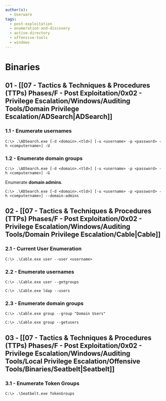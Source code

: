 ```yaml
---
author(s):
  - Userware
tags:
  - post-exploitation
  - enumeration-and-discovery
  - active-directory
  - offensive-tools
  - windows
---
```

# Binaries

## 01 - [[07 - Tactics & Techniques & Procedures (TTPs) Phases/F - Post Exploitation/0x02 - Privilege Escalation/Windows/Auditing Tools/Domain Privilege Escalation/ADSearch|ADSearch]]

### 1.1 - Enumerate usernames

```
C:\> .\ADSearch.exe [-d <domain>.<tld>] [-u <username> -p <password> -h <computername>] -U
```

### 1.2 - Enumerate domain groups

```
C:\> .\ADSearch.exe [-d <domain>.<tld>] [-u <username> -p <password> -h <computername>] -G
```

Enumerate **domain admins**.

```
C:\> .\ADSearch.exe [-d <domain>.<tld>] [-u <username> -p <password> -h <computername>] --domain-admins
```

## 02 - [[07 - Tactics & Techniques & Procedures (TTPs) Phases/F - Post Exploitation/0x02 - Privilege Escalation/Windows/Auditing Tools/Domain Privilege Escalation/Cable|Cable]]

### 2.1 - Current User Enumeration

```
C:\> .\Cable.exe user --user <username>
```

### 2.2 - Enumerate usernames

```
C:\> .\Cable.exe user --getgroups

C:\> .\Cable.exe ldap --users
```

### 2.3 - Enumerate domain groups

```
C:\> .\Cable.exe group --group "Domain Users"

C:\> .\Cable.exe group --getusers
```

## 03 - [[07 - Tactics & Techniques & Procedures (TTPs) Phases/F - Post Exploitation/0x02 - Privilege Escalation/Windows/Auditing Tools/Local Privilege Escalation/Offensive Tools/Binaries/Seatbelt|Seatbelt]]

### 3.1 - Enumerate Token Groups

```
C:\> .\Seatbelt.exe TokenGroups
```